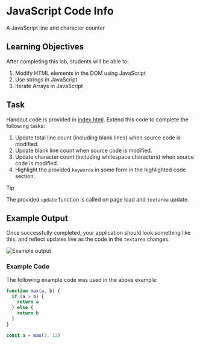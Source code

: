 # JavaScript Code Info

A JavaScript line and character counter

## Learning Objectives

After completing this lab, students will be able to:

1. Modify HTML elements in the DOM using JavaScript
2. Use strings in JavaScript
3. Iterate Arrays in JavaScript

## Task

Handout code is provided in [index.html](index.html). Extend this code to complete the following tasks:

1. Update total line count (including blank lines) when source code is modified.
2. Update blank line count when source code is modified.
3. Update character count (including whitespace characters) when source code is modified.
4. Highlight the provided `keywords` in some form in the highlighted code section.

> [!TIP]
> The provided `update` function is called on page load and `textarea` update.

## Example Output

Once successfully completed, your application should look something like this, and reflect updates live as the code in the `textarea` changes.

![Example output](https://github.com/user-attachments/assets/de38d42e-9be3-4982-8546-f85170193f18)

### Example Code

The following example code was used in the above example:

```js
function max(a, b) {
  if (a > b) {
    return a
  } else {
    return b
  }
}

const a = max(3, 12)
```

